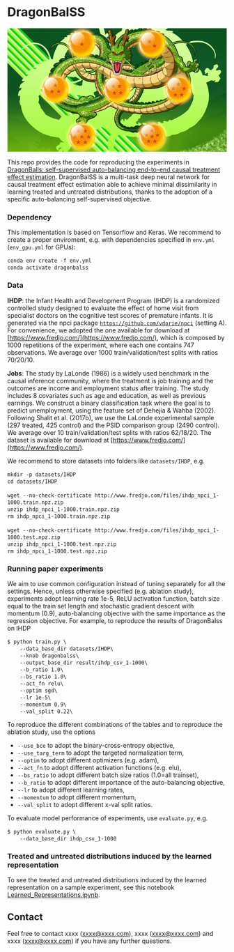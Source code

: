 # DragonBalSS

<img src="dragonbalss_pict.png" align="middle" /> 

This repo provides the code for reproducing the experiments in [DragonBalls: self-supervised auto-balancing end-to-end  causal treatment effect estimation](). DragonBalSS is a multi-task deep neural network for causal treatment effect estimation able to achieve minimal dissimilarity in learning treated and untreated distributions, thanks to the adoption of a specific auto-balancing self-supervised objective. 

### Dependency

This implementation is based on Tensorflow and Keras. We recommend to create a proper enviroment, e.g. with dependencies specified in ```env.yml``` (```env_gpu.yml``` for GPUs):

```
conda env create -f env.yml
conda activate dragonbalss
```

### Data

__IHDP__: the Infant Health and Development Program (IHDP) is a randomized controlled study designed to evaluate the effect of home visit from specialist doctors on the cognitive test scores of premature infants. It is generated via the npci package [`https://github.com/vdorie/npci`](https://github.com/vdorie/npci) (setting A). For convenience, we adopted the one available for download at [https://www.fredjo.com/](https://www.fredjo.com/), which is composed by 1000 repetitions of the experiment, where each one contains 747 observations. We average over 1000 train/validation/test splits with ratios 70/20/10.

__Jobs__: The study by LaLonde (1986) is a widely used benchmark in the causal inference community, where the treatment is job training and the outcomes are income and employment status after training. The study includes 8 covariates such as age and education, as well as previous earnings. We construct a binary classification task where the goal is to predict unemployment, using the feature set of Dehejia & Wahba (2002). Following Shalit et al. (2017b), we use the LaLonde experimental sample (297 treated, 425 control) and the PSID comparison group (2490 control). We average over 10 train/validation/test splits with ratios 62/18/20. The dataset is
available for download at [https://www.fredjo.com/](https://www.fredjo.com/).

We recommend to store datasets into folders like ```datasets/IHDP```, e.g. 

```
mkdir -p datasets/IHDP
cd datasets/IHDP

wget --no-check-certificate http://www.fredjo.com/files/ihdp_npci_1-1000.train.npz.zip
unzip ihdp_npci_1-1000.train.npz.zip
rm ihdp_npci_1-1000.train.npz.zip

wget --no-check-certificate http://www.fredjo.com/files/ihdp_npci_1-1000.test.npz.zip
unzip ihdp_npci_1-1000.test.npz.zip
rm ihdp_npci_1-1000.test.npz.zip
```

### Running paper experiments 
We aim to use common configuration instead of tuning separately for all the settings. Hence, unless otherwise specified (e.g. ablation study), experiments adopt learning rate 1e-5, ReLU activation function, batch size equal to the train set length and stochastic gradient descent with momentum (0.9), auto-balancing objective with the same importance as the regression objective. For example, to reproduce the results of DragonBalss on IHDP 

    $ python train.py \
        --data_base_dir datasets/IHDP\
        --knob dragonbalss\
        --output_base_dir result/ihdp_csv_1-1000\
        --b_ratio 1.0\
        --bs_ratio 1.0\
        --act_fn relu\
        --optim sgd\
        --lr 1e-5\
        --momentum 0.9\
        --val_split 0.22\
        
To reproduce the different combinations of the tables and to reproduce the ablation study, use the options 

* ```--use_bce``` to adopt the binary-cross-entropy objective, 
* ```--use_targ_term``` to adopt the targeted normalization term, 
* ```--optim``` to adopt different optimizers (e.g. adam), 
* ```--act_fn``` to adopt different activation functions (e.g. elu), 
* ```--bs_ratio``` to adopt different batch size ratios (1.0=all trainset), 
* ```--b_ratio``` to adopt different importance of the auto-balancing objective, 
* ```--lr``` to adopt different learning rates, 
* ```--momentum``` to adopt different momentum, 
* ```--val_split``` to adopt different x-val split ratios.  

To evaluate model performance of experiments, use ```evaluate.py```, e.g. 

    $ python evaluate.py \
        --data_base_dir ihdp_csv_1-1000

### Treated and untreated distributions induced by the learned representation

To see the treated and untreated distributions induced by the learned representation on a sample experiment, see this notebook [Learned_Representations.ipynb](Learned_Representations.ipynb). 

## Contact

Feel free to contact xxxx (xxxx@xxxx.com), xxxx (xxxx@xxxx.com) and xxxx (xxxx@xxxx.com) if you have any further questions.
